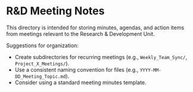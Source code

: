 # R&D Meeting Notes

This directory is intended for storing minutes, agendas, and action items from meetings relevant to the Research & Development Unit.

Suggestions for organization:
-   Create subdirectories for recurring meetings (e.g., `Weekly_Team_Sync/`, `Project_X_Meetings/`).
-   Use a consistent naming convention for files (e.g., `YYYY-MM-DD_Meeting_Topic.md`).
-   Consider using a standard meeting minutes template. 